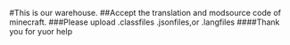 #This is our warehouse.
##Accept the translation and modsource code of minecraft.
###Please upload .classfiles .jsonfiles,or .langfiles
####Thank you for yuor help
